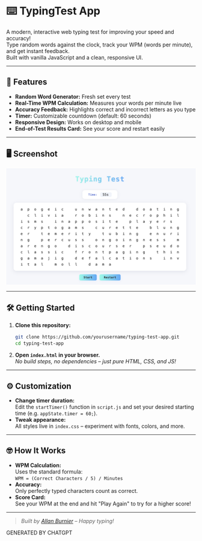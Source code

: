 # ⌨️ TypingTest App

A modern, interactive web typing test for improving your speed and accuracy!  
Type random words against the clock, track your WPM (words per minute), and get instant feedback.  
Built with vanilla JavaScript and a clean, responsive UI.

---

## 🚀 Features

- **Random Word Generator:** Fresh set every test
- **Real-Time WPM Calculation:** Measures your words per minute live
- **Accuracy Feedback:** Highlights correct and incorrect letters as you type
- **Timer:** Customizable countdown (default: 60 seconds)
- **Responsive Design:** Works on desktop and mobile
- **End-of-Test Results Card:** See your score and restart easily

---

## 🖥️ Screenshot

![TypingTest Screenshot](./screeshot.png)

---

## 🛠️ Getting Started

1. **Clone this repository:**

    ```sh
    git clone https://github.com/yourusername/typing-test-app.git
    cd typing-test-app
    ```

2. **Open `index.html` in your browser.**  
   _No build steps, no dependencies – just pure HTML, CSS, and JS!_

---

## ⚙️ Customization

- **Change timer duration:**  
  Edit the `startTimer()` function in `script.js` and set your desired starting time (e.g. `appState.timer = 60;`).
- **Tweak appearance:**  
  All styles live in `index.css` – experiment with fonts, colors, and more.

---

## 🤓 How It Works

- **WPM Calculation:**  
  Uses the standard formula:  
  `WPM = (Correct Characters / 5) / Minutes`
- **Accuracy:**  
  Only perfectly typed characters count as correct.
- **Score Card:**  
  See your WPM at the end and hit "Play Again" to try for a higher score!

---

> _Built by [Allan Burnier](https://github.com/yourusername) – Happy typing!_

GENERATED BY CHATGPT



